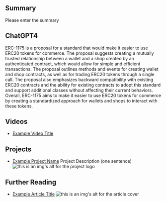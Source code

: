 ## Summary

Please enter the summary

## ChatGPT4

ERC-1175 is a proposal for a standard that would make it easier to use ERC20 tokens for commerce. The proposal suggests creating a mutually trusted relationship between a wallet and a shop created by an authenticated contract, which would allow for simple and efficient transactions. The proposal outlines methods and events for creating wallet and shop contracts, as well as for trading ERC20 tokens through a single call. The proposal also emphasizes backward compatibility with existing ERC20 contracts and the ability for existing contracts to adopt this standard and support additional classes without affecting their current behaviors. Overall, ERC-1175 aims to make it easier to use ERC20 tokens for commerce by creating a standardized approach for wallets and shops to interact with these tokens.

## Videos

- [Example Video Title](https://www.youtube.com/watch?v=TDGq4aeevgY)

## Projects

- [Example Project Name](https://xxxx.xxx/xxxxx) Project Description (one sentence) ![this is an img's alt for the project logo](https://xxxx.xxx/project-logo.xxx)

## Further Reading

- [Example Article Title](https://xxxx.xxx/xxxxx) ![this is an img's alt for the article cover](https://xxxx.xxx/article-cover.xxx)
